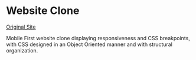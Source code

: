 
# Website Clone
[Original Site](https://blackrockdigital.github.io/startbootstrap-creative/)  

Mobile First website clone displaying responsiveness and CSS breakpoints, with CSS  designed in an Object Oriented manner and with structural organization.
